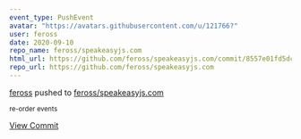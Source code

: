 ```yaml
---
event_type: PushEvent
avatar: "https://avatars.githubusercontent.com/u/121766?"
user: feross
date: 2020-09-10
repo_name: feross/speakeasyjs.com
html_url: https://github.com/feross/speakeasyjs.com/commit/8557e01fd5dc8e0569e6bb029eee240cb48fe51b
repo_url: https://github.com/feross/speakeasyjs.com
---
```


<a href='https://github.com/feross' target='_blank'>feross</a> pushed to <a href='https://github.com/feross/speakeasyjs.com' target='_blank'>feross/speakeasyjs.com</a>

<small>re-order events</small>

<a href='https://github.com/feross/speakeasyjs.com/commit/8557e01fd5dc8e0569e6bb029eee240cb48fe51b' target='_blank'>View Commit</a>